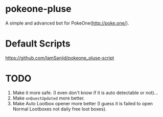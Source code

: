 # pokeone-pluse
A simple and advanced bot for PokeOne(http://poke.one/).

# Default Scripts
https://github.com/IamSanjid/pokeone_pluse-script

# TODO
1) Make it more safe. (I even don't know if it is auto detectable or not)...
2) Make `onQuestUpdated` more better.
3) Make Auto Lootbox opener more better (I guess it is failed to open Normal Lootboxes not daily free loot boxes).
